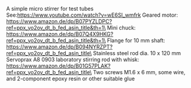 A simple micro stirrer for test tubes \
See:https://www.youtube.com/watch?v=wE6SI_wmfrk
Geared motor: https://www.amazon.de/dp/B07PYZLDPC?ref=ppx_yo2ov_dt_b_fed_asin_title&th=1\
Mini chuck: https://www.amazon.de/dp/B07Q4X9HKG?ref=ppx_yo2ov_dt_b_fed_asin_title&th=1\
Flange for 10 mm shaft: https://www.amazon.de/dp/B094NYRZPT?ref=ppx_yo2ov_dt_b_fed_asin_title\
Stainless steel rod dia. 10 x 120 mm\
Servoprax A8 0903 laboratory stirring rod with whisk: https://www.amazon.de/dp/B01G57PLAK?ref=ppx_yo2ov_dt_b_fed_asin_title\
Two screws M1.6 x 6 mm, some wire, and 2-component epoxy resin or other suitable glue
